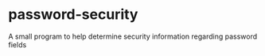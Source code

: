 # password-security
A small program to help determine security information regarding password fields
